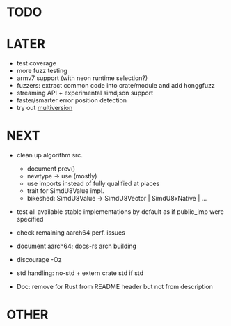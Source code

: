 # TODO

# LATER
* test coverage
* more fuzz testing
* armv7 support (with neon runtime selection?)
* fuzzers: extract common code into crate/module and add honggfuzz
* streaming API + experimental simdjson support
* faster/smarter error position detection
* try out [multiversion](https://docs.rs/multiversion/0.6.1/multiversion/)

# NEXT
* clean up algorithm src.
  * document prev()
  * newtype -> use (mostly)
  * use imports instead of fully qualified at places
  * trait for SimdU8Value impl.
  * bikeshed: SimdU8Value -> SimdU8Vector | SimdU8xNative | ...

* test all available stable implementations by default as if public_imp were specified
* check remaining aarch64 perf. issues
* document aarch64; docs-rs arch building
* discourage -Oz
* std handling: no-std + extern crate std if std
+ Doc: remove for Rust from README header but not from description

# OTHER
